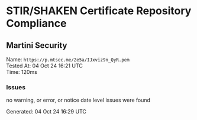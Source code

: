 # STIR/SHAKEN Certificate Repository Compliance

## Martini Security

Name: `https://p.mtsec.me/2e5a/IJxviz9n_QyR.pem`\
Tested At: 04 Oct 24 16:21 UTC\
Time: 120ms

### Issues

no warning, or error, or notice date level issues were found

Generated: 04 Oct 24 16:29 UTC